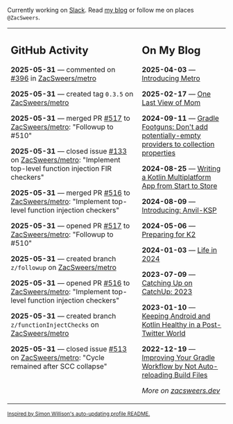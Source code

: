 Currently working on [Slack](https://slack.com/). Read [my blog](https://zacsweers.dev/) or follow me on places `@ZacSweers`.

<table><tr><td valign="top" width="60%">

## GitHub Activity
<!-- githubActivity starts -->
**2025-05-31** — commented on [#396](https://github.com/ZacSweers/metro/pull/396#issuecomment-2925239985) in [ZacSweers/metro](https://github.com/ZacSweers/metro)

**2025-05-31** — created tag `0.3.5` on [ZacSweers/metro](https://github.com/ZacSweers/metro)

**2025-05-31** — merged PR [#517](https://github.com/ZacSweers/metro/pull/517) to [ZacSweers/metro](https://github.com/ZacSweers/metro): "Followup to #510"

**2025-05-31** — closed issue [#133](https://github.com/ZacSweers/metro/issues/133) on [ZacSweers/metro](https://github.com/ZacSweers/metro): "Implement top-level function injection FIR checkers"

**2025-05-31** — merged PR [#516](https://github.com/ZacSweers/metro/pull/516) to [ZacSweers/metro](https://github.com/ZacSweers/metro): "Implement top-level function injection checkers"

**2025-05-31** — opened PR [#517](https://github.com/ZacSweers/metro/pull/517) to [ZacSweers/metro](https://github.com/ZacSweers/metro): "Followup to #510"

**2025-05-31** — created branch `z/followup` on [ZacSweers/metro](https://github.com/ZacSweers/metro)

**2025-05-31** — opened PR [#516](https://github.com/ZacSweers/metro/pull/516) to [ZacSweers/metro](https://github.com/ZacSweers/metro): "Implement top-level function injection checkers"

**2025-05-31** — created branch `z/functionInjectChecks` on [ZacSweers/metro](https://github.com/ZacSweers/metro)

**2025-05-31** — closed issue [#513](https://github.com/ZacSweers/metro/issues/513) on [ZacSweers/metro](https://github.com/ZacSweers/metro): "Cycle remained after SCC collapse"
<!-- githubActivity ends -->
</td><td valign="top" width="40%">

## On My Blog
<!-- blog starts -->
**2025-04-03** — [Introducing Metro](https://www.zacsweers.dev/introducing-metro/)

**2025-02-17** — [One Last View of Mom](https://www.zacsweers.dev/one-last-view-of-mom/)

**2024-09-11** — [Gradle Footguns: Don't add potentially-empty providers to collection properties](https://www.zacsweers.dev/gradle-footgun-adding-empty-providers-to-collection-properties/)

**2024-08-25** — [Writing a Kotlin Multiplatform App from Start to Store](https://www.zacsweers.dev/writing-a-kotlin-multiplatform-app-from-start-to-store/)

**2024-08-09** — [Introducing: Anvil-KSP](https://www.zacsweers.dev/introducing-anvil-ksp/)

**2024-05-06** — [Preparing for K2](https://www.zacsweers.dev/preparing-for-k2/)

**2024-01-03** — [Life in 2024](https://www.zacsweers.dev/life-in-2024/)

**2023-07-09** — [Catching Up on CatchUp: 2023](https://www.zacsweers.dev/catching-up-on-catchup-2023/)

**2023-01-10** — [Keeping Android and Kotlin Healthy in a Post-Twitter World](https://www.zacsweers.dev/keeping-android-healthy/)

**2022-12-19** — [Improving Your Gradle Workflow by Not Auto-reloading Build Files](https://www.zacsweers.dev/improving-your-workflow-by-not-auto-reloading-build-files/)
<!-- blog ends -->
_More on [zacsweers.dev](https://zacsweers.dev/)_
</td></tr></table>

<sub><a href="https://simonwillison.net/2020/Jul/10/self-updating-profile-readme/">Inspired by Simon Willison's auto-updating profile README.</a></sub>